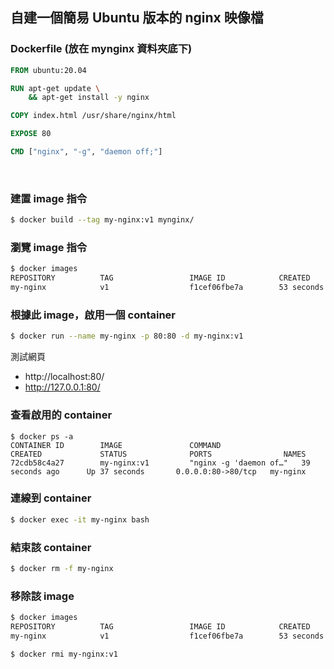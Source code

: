 
## 自建一個簡易 Ubuntu 版本的 nginx 映像檔

### Dockerfile (放在 mynginx 資料夾底下)
```dockerfile
FROM ubuntu:20.04

RUN apt-get update \
    && apt-get install -y nginx

COPY index.html /usr/share/nginx/html

EXPOSE 80

CMD ["nginx", "-g", "daemon off;"]
```

<br>

### 建置 image 指令
```bash
$ docker build --tag my-nginx:v1 mynginx/
```

### 瀏覽 image 指令
```bash
$ docker images
REPOSITORY          TAG                 IMAGE ID            CREATED             SIZE
my-nginx            v1                  f1cef06fbe7a        53 seconds ago      154MB
```

### 根據此 image，啟用一個 container
```bash
$ docker run --name my-nginx -p 80:80 -d my-nginx:v1 
```
測試網頁
- http://localhost:80/
- http://127.0.0.1:80/

### 查看啟用的 container
```
$ docker ps -a
CONTAINER ID        IMAGE               COMMAND                  CREATED             STATUS              PORTS                NAMES
72cdb58c4a27        my-nginx:v1         "nginx -g 'daemon of…"   39 seconds ago      Up 37 seconds       0.0.0.0:80->80/tcp   my-nginx
```

### 連線到 container
```bash
$ docker exec -it my-nginx bash
```

### 結束該 container
```bash
$ docker rm -f my-nginx
```

### 移除該 image
```bash
$ docker images
REPOSITORY          TAG                 IMAGE ID            CREATED             SIZE
my-nginx            v1                  f1cef06fbe7a        53 seconds ago      154MB

$ docker rmi my-nginx:v1
```

